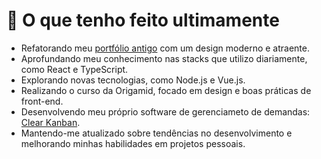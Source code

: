 # 🎯 O que tenho feito ultimamente
- Refatorando meu [portfólio antigo](https://otaviomendessantos.github.io/Sites_Portifolio/index.html) com um design moderno e atraente.
- Aprofundando meu conhecimento nas stacks que utilizo diariamente, como React e TypeScript.
- Explorando novas tecnologias, como Node.js e Vue.js.
- Realizando o curso da Origamid, focado em design e boas práticas de front-end.
- Desenvolvendo meu próprio software de gerenciameto de demandas: [Clear Kanban](https://clearkanban.com).
- Mantendo-me atualizado sobre tendências no desenvolvimento e melhorando minhas habilidades em projetos pessoais.
